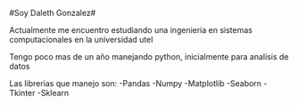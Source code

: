 #Soy Daleth Gonzalez#

Actualmente me encuentro estudiando una ingenieria en sistemas computacionales en la universidad utel

Tengo poco mas de un año manejando python, inicialmente para analisis de datos

Las librerias que manejo son:
-Pandas
-Numpy
-Matplotlib
-Seaborn
-Tkinter
-Sklearn

<!---
DaletWolff/DaletWolff is a ✨ special ✨ repository because its `README.md` (this file) appears on your GitHub profile.
You can click the Preview link to take a look at your changes.
--->
